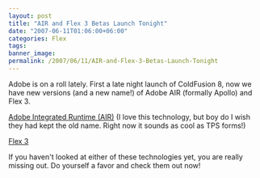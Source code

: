```yaml
---
layout: post
title: "AIR and Flex 3 Betas Launch Tonight"
date: "2007-06-11T01:06:00+06:00"
categories: Flex 
tags: 
banner_image: 
permalink: /2007/06/11/AIR-and-Flex-3-Betas-Launch-Tonight
---
```


Adobe is on a roll lately. First a late night launch of ColdFusion 8, now we have new versions (and a new name!) of Adobe AIR (formally Apollo) and Flex 3. 

<a href="http://labs.adobe.com/technologies/air/">Adobe Integrated Runtime (AIR)</a> (I love this technology, but boy do I wish they had kept the old name. Right now it sounds as cool as TPS forms!)

<a href="http://labs.adobe.com/technologies/flex/">Flex 3</a>

If you haven't looked at either of these technologies yet, you are really missing out. Do yourself a favor and check them out now!